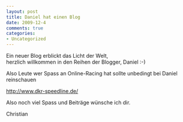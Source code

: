 ```yaml
--- 
layout: post
title: Daniel hat einen Blog
date: 2009-12-4
comments: true
categories: 
- Uncategorized
---
```

Ein neuer Blog erblickt das Licht der Welt, <br />herzlich willkommen in den Reihen der Blogger, Daniel :-)

Also Leute wer Spass an Online-Racing hat sollte unbedingt bei Daniel <br />reinschauen

<a href="http://www.dkr-speedline.de/">http://www.dkr-speedline.de/</a>

Also noch viel Spass und Beiträge wünsche ich dir.

Christian
